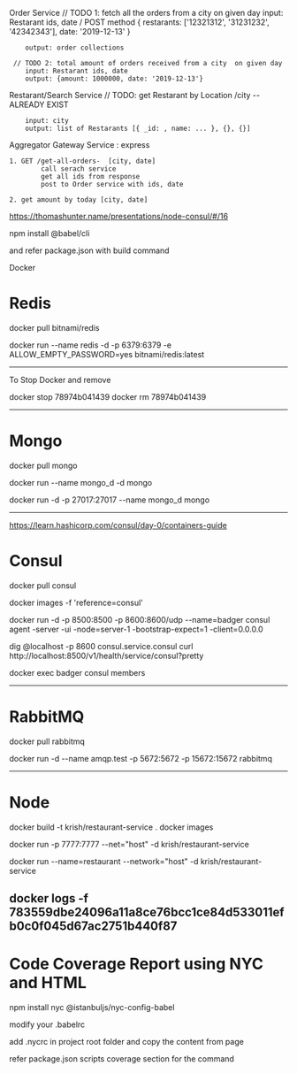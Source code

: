 
Order Service
    // TODO 1: fetch all the orders from a city on given day
        input: Restarant ids, date / POST method
        {
            restarants: ['12321312', '31231232', '42342343'],
            date: '2019-12-13'
        }

        output: order collections

     // TODO 2: total amount of orders received from a city  on given day
        input: Restarant ids, date
        output: {amount: 1000000, date: '2019-12-13'}

Restarant/Search Service
    // TODO: get Restarant by Location /city -- ALREADY EXIST

        input: city
        output: list of Restarants [{ _id: , name: ... }, {}, {}]


Aggregator Gateway Service : express
 
    1. GET /get-all-orders-  [city, date]
            call serach service
            get all ids from response
            post to Order service with ids, date

    2. get amount by today [city, date]

https://thomashunter.name/presentations/node-consul/#/16

npm install @babel/cli

and refer package.json with build command


Docker


# Redis


docker pull bitnami/redis

 
docker run --name redis -d -p 6379:6379 -e ALLOW_EMPTY_PASSWORD=yes bitnami/redis:latest


---

To Stop Docker and remove

docker stop 78974b041439
docker rm 78974b041439

---

# Mongo

docker pull mongo

docker run --name mongo_d -d mongo

docker run -d -p 27017:27017 --name mongo_d mongo


---
https://learn.hashicorp.com/consul/day-0/containers-guide


# Consul

docker pull consul

docker images -f 'reference=consul'

docker run -d -p 8500:8500 -p 8600:8600/udp --name=badger consul agent -server -ui -node=server-1 -bootstrap-expect=1 -client=0.0.0.0

dig @localhost -p 8600 consul.service.consul
curl http://localhost:8500/v1/health/service/consul?pretty

docker exec badger consul members

---

# RabbitMQ

docker pull rabbitmq

docker run -d --name amqp.test -p 5672:5672 -p 15672:15672 rabbitmq

---

# Node

docker build -t krish/restaurant-service .
docker images

docker run -p 7777:7777 --net="host" -d krish/restaurant-service 

docker run --name=restaurant   --network="host" -d krish/restaurant-service 


docker logs -f 783559dbe24096a11a8ce76bcc1ce84d533011efb0c0f045d67ac2751b440f87
----



# Code Coverage Report using NYC and HTML

npm install nyc @istanbuljs/nyc-config-babel


modify your .babelrc

add .nycrc in project root folder
and copy the content from page

refer package.json scripts coverage section for the command
